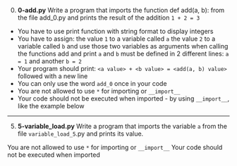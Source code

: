 0. **0-add.py**
   Write a program that imports the function def add(a, b): from the file add_0.py and prints the result of the addition `1 + 2 = 3`

- You have to use print function with string format to display integers
- You have to assign:
  the value `1` to a variable called `a`
  the value `2` to a variable called `b`
  and use those two variables as arguments when calling the functions add and print
  `a` and `b` must be defined in 2 different lines: `a = 1` and another `b = 2`
- Your program should print: `<a value> + <b value> = <add(a, b) value> `followed with a new line
- You can only use the word `add_0` once in your code
- You are not allowed to use `*` for importing or `__import__`
- Your code should not be executed when imported - by using `__import__`, like the example below
---
5. **5-variable_load.py**
   Write a program that imports the variable `a` from the file `variable_load_5`.py and prints its value.

You are not allowed to use `*` for importing or `__import__`
Your code should not be executed when imported

